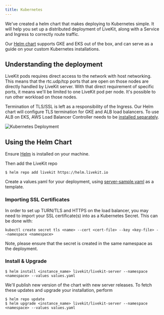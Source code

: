 ```yaml
---
title: Kubernetes
---
```


We've created a helm chart that makes deploying to Kubernetes simple. It will help you set up a distributed deployment of LiveKit, along with a Service and Ingress to correctly route traffic.

Our [Helm chart](https://github.com/livekit/livekit-helm) supports GKE and EKS out of the box, and can serve as a guide on your custom Kubernetes installations.

## Understanding the deployment

LiveKit pods requires direct access to the network with host networking. This means that the rtc.udp/tcp ports that are open on those nodes are directly handled by LiveKit server. With that direct requirement of specific ports, it means we'll be limited to one LiveKit pod per node. It's possible to run other workload on those nodes.

Termination of TLS/SSL is left as a responsibility of the Ingress. Our Helm chart will configure TLS termination for GKE and ALB load balancers. To use ALB on EKS, AWS Load Balancer Controller needs to be [installed separately](https://docs.aws.amazon.com/eks/latest/userguide/aws-load-balancer-controller.html).

![Kubernetes Deployment](/img/deploy/kubernetes.svg)

## Using the Helm Chart

Ensure [Helm](https://helm.sh/docs/intro/install/) is installed on your machine.

Then add the LiveKit repo

```shell
$ helm repo add livekit https://helm.livekit.io
```

Create a values.yaml for your deployment, using [server-sample.yaml](https://github.com/livekit/livekit-helm/blob/master/server-sample.yaml) as a template.

### Importing SSL Certificates

In order to set up TURN/TLS and HTTPS on the load balancer, you may need to import your SSL certificate(s) into as a Kubernetes Secret. This can be done with:

```shell
kubectl create secret tls <name> --cert <cert-file> --key <key-file> --namespace <namespace>
```

Note, please ensure that the secret is created in the same namespace as the deployment.

### Install & Upgrade

```shell
$ helm install <instance_name> livekit/livekit-server --namespace <namespace> --values values.yaml
```

We'll publish new version of the chart with new server releases. To fetch these updates and upgrade your installation, perform

```shell
$ helm repo update
$ helm upgrade <instance_name> livekit/livekit-server --namespace <namespace> --values values.yaml
```
